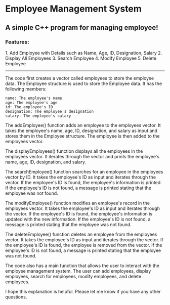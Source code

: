 # Employee Management System

A simple C++ program for managing employee!
---

<h3>Features:</h3> 
1. Add Employee with Details such as Name, Age, ID, Designation, Salary
2. Display All Employees
3. Search Employee
4. Modify Employee
5. Delete Employee

---
The code first creates a vector called employees to store the employee data. The Employee structure is used to store the Employee data. It has the following members:

    name: The employee's name
    age: The employee's age
    id: The employee's ID
    designation: The employee's designation
    salary: The employee's salary

The addEmployee() function adds an employee to the employees vector. It takes the employee's name, age, ID, designation, and salary as input and stores them in the Employee structure. The employee is then added to the employees vector.

The displayEmployees() function displays all the employees in the employees vector. It iterates through the vector and prints the employee's name, age, ID, designation, and salary.

The searchEmployee() function searches for an employee in the employees vector by ID. It takes the employee's ID as input and iterates through the vector. If the employee's ID is found, the employee's information is printed. If the employee's ID is not found, a message is printed stating that the employee was not found.

The modifyEmployee() function modifies an employee's record in the employees vector. It takes the employee's ID as input and iterates through the vector. If the employee's ID is found, the employee's information is updated with the new information. If the employee's ID is not found, a message is printed stating that the employee was not found.

The deleteEmployee() function deletes an employee from the employees vector. It takes the employee's ID as input and iterates through the vector. If the employee's ID is found, the employee is removed from the vector. If the employee's ID is not found, a message is printed stating that the employee was not found.

The code also has a main function that allows the user to interact with the employee management system. The user can add employees, display employees, search for employees, modify employees, and delete employees.

I hope this explanation is helpful. Please let me know if you have any other questions.
